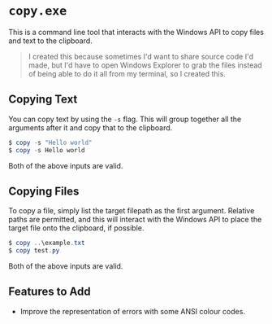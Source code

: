 # `copy.exe`

This is a command line tool that interacts with the Windows API to copy files and text to the clipboard.

> I created this because sometimes I'd want to share source code I'd made, but I'd have to open Windows Explorer to grab the files instead of being able to do it all from my terminal, so I created this.

## Copying Text

You can copy text by using the `-s` flag. This will group together all the arguments after it and copy that to the clipboard.

```ps1
$ copy -s "Hello world"
$ copy -s Hello world
```

Both of the above inputs are valid.

## Copying Files

To copy a file, simply list the target filepath as the first argument. Relative paths are permitted, and this will interact with the Windows API to place the target file onto the clipboard, if possible.

```ps1
$ copy ..\example.txt
$ copy test.py
```

Both of the above inputs are valid.

## Features to Add

- Improve the representation of errors with some ANSI colour codes.